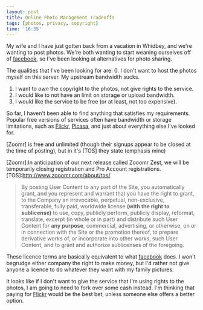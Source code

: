 ```yaml
---
layout: post
title: Online Photo Management Tradeoffs
tags: [photos, privacy, copyright]
time: '16:35'
---
```


My wife and I have just gotten back from a vacation in Whidbey, and we're wanting to post photos.  We're both wanting to start weaning ourselves off of [facebook], so I've been looking at alternatives for photo sharing.

[facebook]:http://www.facebook.com

The qualities that I've been looking for are:
0. I don't want to host the photos myself on this server.  My upstream bandwidth sucks.
1. I want to _own_ the copyright to the photos, not give rights to the service.
2. I would like to not have an limit on storage or upload bandwidth.
3. I would like the service to be free (or at least, not too expensive).

So far, I haven't been able to find anything that satisfies my requirements. Popular free versions of services often have bandwidth or storage limitations, such as [Flickr], [Picasa], and just about everything else I've looked for.

[Flickr]:http://www.flickr.com
[Picasa]:http://picasaweb.google.com/

[Zoomr] is free and unlimited (though their signups appear to be closed at the time of posting), but in it's [TOS] they state (emphasis mine)

[Zoomr]:In anticipation of our next release called Zooomr Zest, we will be temporarily closing registration and Pro Account registrations. 
[TOS]:http://www.zooomr.com/about/tos/

> By posting User Content to any part of the Site, you automatically grant, and you represent and warrant that you have the right to grant, to the Company an irrevocable, perpetual, non-exclusive, transferable, fully paid, worldwide license __(with the right to sublicense)__ to use, copy, publicly perform, publicly display, reformat, translate, excerpt (in whole or in part) and distribute such User Content for __any purpose__, commercial, advertising, or otherwise, on or in connection with the Site or the promotion thereof, to prepare derivative works of, or incorporate into other works, such User Content, and to grant and authorize sublicenses of the foregoing.

These licence terms are basically equivalent to what [facebook] does.  I won't begrudge either company the right to make money, but I'd rather not give anyone a licence to do whatever they want with my family pictures.

It looks like if I don't want to give the service that I'm using rights to the photos, I am going to need to fork over some cash instead.  I'm thinking that paying for [Flickr] would be the best bet, unless someone else offers a better option.
